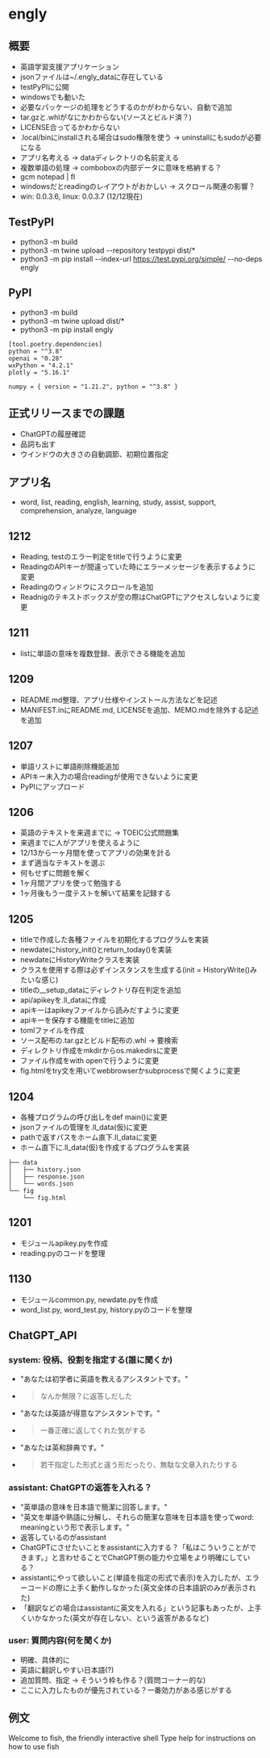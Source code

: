 # engly
## 概要
- 英語学習支援アプリケーション
- jsonファイルは~/.engly_dataに存在している
- testPyPIに公開
- windowsでも動いた
- 必要なパッケージの処理をどうするのかがわからない、自動で追加
- tar.gzと.whlがなにかわからない(ソースとビルド済？)
- LICENSE合ってるかわからない
- .local/binにinstallされる場合はsudo権限を使う -> uninstallにもsudoが必要になる
- アプリ名考える -> dataディレクトリの名前変える
- 複数単語の処理 -> comboboxの内部データに意味を格納する？
- gcm notepad | fl
- windowsだとreadingのレイアウトがおかしい -> スクロール関連の影響？
- win: 0.0.3.6, linux: 0.0.3.7 (12/12現在)

## TestPyPI
- python3 -m build
- python3 -m twine upload --repository testpypi dist/*
- python3 -m pip install --index-url https://test.pypi.org/simple/ --no-deps engly

## PyPI
- python3 -m build
- python3 -m twine upload dist/*
- python3 -m pip install engly

```
[tool.poetry.dependencies]
python = "^3.8"
openai = "0.28"
wxPython = "4.2.1"
plotly = "5.16.1"

numpy = { version = "1.21.2", python = "^3.8" }
```

## 正式リリースまでの課題
- ChatGPTの履歴確認
- 品詞も出す
- ウインドウの大きさの自動調節、初期位置指定

## アプリ名
- word, list, reading, english, learning, study, assist, support, comprehension, analyze, language

## 1212
- Reading, testのエラー判定をtitleで行うように変更
- ReadingのAPIキーが間違っていた時にエラーメッセージを表示するように変更
- Readingのウィンドウにスクロールを追加
- Readnigのテキストボックスが空の際はChatGPTにアクセスしないように変更

## 1211
- listに単語の意味を複数登録、表示できる機能を追加

## 1209
- README.md整理、アプリ仕様やインストール方法などを記述
- MANIFEST.inにREADME.md, LICENSEを追加、MEMO.mdを除外する記述を追加

## 1207
- 単語リストに単語削除機能追加
- APIキー未入力の場合readingが使用できないように変更
- PyPIにアップロード

## 1206
- 英語のテキストを来週までに -> TOEIC公式問題集
- 来週までに人がアプリを使えるように
- 12/13から一ヶ月間を使ってアプリの効果を計る
- まず適当なテキストを選ぶ
- 何もせずに問題を解く
- 1ヶ月間アプリを使って勉強する
- 1ヶ月後もう一度テストを解いて結果を記録する

## 1205
- titleで作成した各種ファイルを初期化するプログラムを実装
- newdateにhistory_init()とreturn_today()を実装
- newdateにHistoryWriteクラスを実装
- クラスを使用する際は必ずインスタンスを生成する(init = HistoryWrite()みたいな感じ)
- titleの__setup_dataにディレクトリ存在判定を追加
- api/apikeyを.ll_dataに作成
- apiキーはapikeyファイルから読みだすように変更
- apiキーを保存する機能をtitleに追加
- tomlファイルを作成
- ソース配布の.tar.gzとビルド配布の.whl -> 要検索
- ディレクトリ作成をmkdirからos.makedirsに変更
- ファイル作成をwith openで行うように変更
- fig.htmlをtry文を用いてwebbrowserかsubprocessで開くように変更

## 1204
- 各種プログラムの呼び出しをdef main()に変更
- jsonファイルの管理を.ll_data(仮)に変更
- pathで返すパスをホーム直下.ll_dataに変更
- ホーム直下に.ll_data(仮)を作成するプログラムを実装
```ファイル構造
├── data
│   ├── history.json
│   ├── response.json
│   └── words.json
└── fig
    └── fig.html
```

## 1201
- モジュールapikey.pyを作成
- reading.pyのコードを整理

## 1130
- モジュールcommon.py, newdate.pyを作成
- word_list.py, word_test.py, history.pyのコードを整理

## ChatGPT_API
### system: 役柄、役割を指定する(誰に聞くか)
- "あなたは初学者に英語を教えるアシスタントです。"
- > なんか無限？に返答しだした
- "あなたは英語が得意なアシスタントです。"
- > 一番正確に返してくれた気がする
- "あなたは英和辞典です。" 
- > 若干指定した形式と違う形だったり、無駄な文章入れたりする

### assistant: ChatGPTの返答を入れる？
- "英単語の意味を日本語で簡潔に回答します。"
- "英文を単語や熟語に分解し、それらの簡潔な意味を日本語を使ってword: meaningという形で表示します。"
- 返答しているのがassistant
- ChatGPTにさせたいことをassistantに入力する？「私はこういうことができます。」と言わせることでChatGPT側の能力や立場をより明確にしている？
- assistantにやって欲しいこと(単語を指定の形式で表示)を入力したが、エラーコードの際に上手く動作しなかった(英文全体の日本語訳のみが表示された)
- 「翻訳などの場合はassistantに英文を入れる」という記事もあったが、上手くいかなかった(英文が存在しない、という返答があるなど)

### user: 質問内容(何を聞くか)
- 明確、具体的に
- 英語に翻訳しやすい日本語(?)
- 追加質問、指定 -> そういう枠も作る？(質問コーナー的な)
- ここに入力したものが優先されている？一番効力がある感じがする

## 例文
Welcome to fish, the friendly interactive shell
Type help for instructions on how to use fish